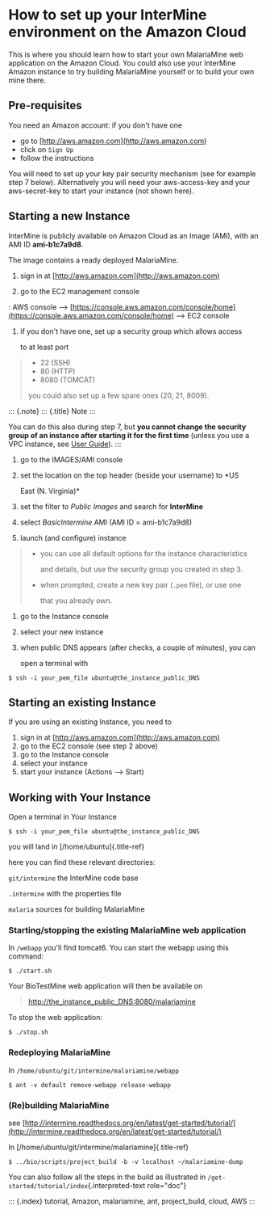 # How to set up your InterMine environment on the Amazon Cloud

This is where you should learn how to start your own MalariaMine web application on the Amazon Cloud. You could also use your InterMine Amazon instance to try building MalariaMine yourself or to build your own mine there.

## Pre-requisites

You need an Amazon account: if you don\'t have one

* go to [http://aws.amazon.com](http://aws.amazon.com)
* click on `Sign Up`
* follow the instructions

You will need to set up your key pair security mechanism \(see for example step 7 below\). Alternatively you will need your aws-access-key and your aws-secret-key to start your instance \(not shown here\).

## Starting a new Instance

InterMine is publicly available on Amazon Cloud as an Image \(AMI\), with an AMI ID **ami-b1c7a9d8**.

The image contains a ready deployed MalariaMine.

1. sign in at [http://aws.amazon.com](http://aws.amazon.com)

2. go to the EC2 management console

: AWS console --&gt; [https://console.aws.amazon.com/console/home](https://console.aws.amazon.com/console/home) --&gt; EC2 console

1. if you don\'t have one, set up a security group which allows access

   to at least port

> * 22 \(SSH\)
> * 80 \(HTTP\)
> * 8080 \(TOMCAT\)
>
> you could also set up a few spare ones \(20, 21, 8009\).

::: {.note} ::: {.title} Note :::

You can do this also during step 7, but **you cannot change the security group of an instance after starting it for the first time** \(unless you use a VPC instance, see [User Guide](http://docs.aws.amazon.com/AmazonVPC/latest/UserGuide/VPC_Introduction.html)\). :::

1. go to the IMAGES/AMI console
2. set the location on the top header \(beside your username\) to \*US

   East \(N. Virginia\)\*

3. set the filter to _Public Images_ and search for **InterMine**
4. select _BasicIntermine_ AMI \(AMI ID = ami-b1c7a9d8\)
5. launch \(and configure\) instance

> * you can use all default options for the instance characteristics
>
>   and details, but use the security group you created in step 3.
>
> * when prompted, create a new key pair \(`.pem` file\), or use one
>
>   that you already own.

1. go to the Instance console
2. select your new instance
3. when public DNS appears \(after checks, a couple of minutes\), you can

   open a terminal with

```text
$ ssh -i your_pem_file ubuntu@the_instance_public_DNS
```

## Starting an existing Instance

If you are using an existing Instance, you need to

1. sign in at [http://aws.amazon.com](http://aws.amazon.com)
2. go to the EC2 console \(see step 2 above\)
3. go to the Instance console
4. select your instance
5. start your instance \(Actions --&gt; Start\)

## Working with Your Instance

Open a terminal in Your Instance

```text
$ ssh -i your_pem_file ubuntu@the_instance_public_DNS
```

you will land in \[/home/ubuntu\]{.title-ref}

here you can find these relevant directories:

`git/intermine` the InterMine code base

`.intermine` with the properties file

`malaria` sources for building MalariaMine

### Starting/stopping the existing MalariaMine web application

In `/webapp` you\'ll find tomcat6. You can start the webapp using this command:

```text
$ ./start.sh
```

Your BioTestMine web application will then be available on

> [http://the\_instance\_public\_DNS:8080/malariamine](http://the_instance_public_DNS:8080/malariamine)

To stop the web application:

```text
$ ./stop.sh
```

### Redeploying MalariaMine

In `/home/ubuntu/git/intermine/malariamine/webapp`

```text
$ ant -v default remove-webapp release-webapp
```

### \(Re\)building MalariaMine

see [http://intermine.readthedocs.org/en/latest/get-started/tutorial/](http://intermine.readthedocs.org/en/latest/get-started/tutorial/)

In \[/home/ubuntu/git/intermine/malariamine\]{.title-ref}

```text
$ ../bio/scripts/project_build -b -v localhost ~/malariamine-dump
```

You can also follow all the steps in the build as illustrated in `/get-started/tutorial/index`{.interpreted-text role="doc"}

::: {.index} tutorial, Amazon, malariamine, ant, project\_build, cloud, AWS :::

